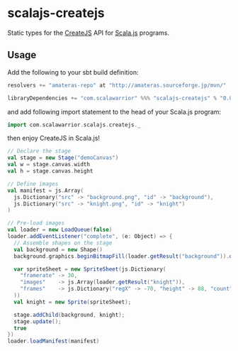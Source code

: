 scalajs-createjs
===============

Static types for the [CreateJS](http://createjs.com/) API for [Scala.js](http://www.scala-js.org/) programs.

Usage
-----

Add the following to your sbt build definition:

```scala
resolvers += "amateras-repo" at "http://amateras.sourceforge.jp/mvn/"

libraryDependencies += "com.scalawarrior" %%% "scalajs-createjs" % "0.0.2"
```
and add following import statement to the head of your Scala.js program:

```scala
import com.scalawarrior.scalajs.createjs._
```

then enjoy CreateJS in Scala.js!

```scala
// Declare the stage
val stage = new Stage("demoCanvas")
val w = stage.canvas.width
val h = stage.canvas.height

// Define images
val manifest = js.Array(
  js.Dictionary("src" -> "background.png", "id" -> "background"),
  js.Dictionary("src" -> "knight.png", "id" -> "knight")
)

// Pre-load images
val loader = new LoadQueue(false)
loader.addEventListener("complete", (e: Object) => {
  // Assemble shapes on the stage
  val background = new Shape()
  background.graphics.beginBitmapFill(loader.getResult("background")).drawRect(0, 0, w, h)

  var spriteSheet = new SpriteSheet(js.Dictionary(
    "framerate" -> 30,
    "images"    -> js.Array(loader.getResult("knight")),
    "frames"    -> js.Dictionary("regX" -> -70, "height" -> 88, "count" -> 64, "regY" -> -60, "width" -> 74)
  ))
  val knight = new Sprite(spriteSheet);

  stage.addChild(background, knight);
  stage.update();
  true
})
loader.loadManifest(manifest)
```
